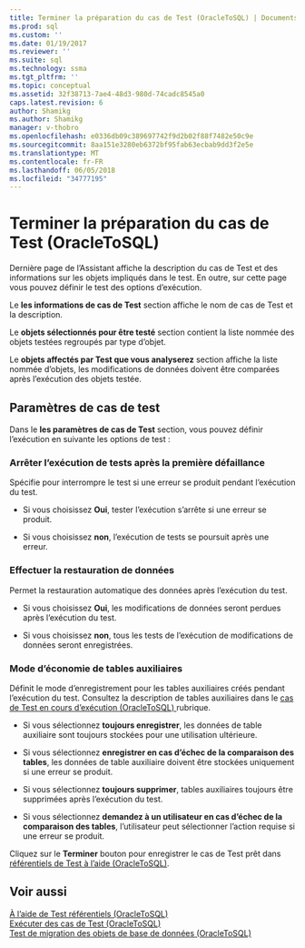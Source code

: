 ```yaml
---
title: Terminer la préparation du cas de Test (OracleToSQL) | Documents Microsoft
ms.prod: sql
ms.custom: ''
ms.date: 01/19/2017
ms.reviewer: ''
ms.suite: sql
ms.technology: ssma
ms.tgt_pltfrm: ''
ms.topic: conceptual
ms.assetid: 32f38713-7ae4-48d3-980d-74cadc8545a0
caps.latest.revision: 6
author: Shamikg
ms.author: Shamikg
manager: v-thobro
ms.openlocfilehash: e0336db09c389697742f9d2b02f88f7482e50c9e
ms.sourcegitcommit: 8aa151e3280eb6372bf95fab63ecbab9dd3f2e5e
ms.translationtype: MT
ms.contentlocale: fr-FR
ms.lasthandoff: 06/05/2018
ms.locfileid: "34777195"
---
```

# <a name="finishing-test-case-preparation-oracletosql"></a>Terminer la préparation du cas de Test (OracleToSQL)
Dernière page de l’Assistant affiche la description du cas de Test et des informations sur les objets impliqués dans le test. En outre, sur cette page vous pouvez définir le test des options d’exécution.  
  
Le **les informations de cas de Test** section affiche le nom de cas de Test et la description.  
  
Le **objets sélectionnés pour être testé** section contient la liste nommée des objets testées regroupés par type d’objet.  
  
Le **objets affectés par Test que vous analyserez** section affiche la liste nommée d’objets, les modifications de données doivent être comparées après l’exécution des objets testée.  
  
## <a name="test-case-settings"></a>Paramètres de cas de test  
Dans le **les paramètres de cas de Test** section, vous pouvez définir l’exécution en suivante les options de test :  
  
### <a name="stop-test-execution-after-first-failure"></a>Arrêter l’exécution de tests après la première défaillance  
Spécifie pour interrompre le test si une erreur se produit pendant l’exécution du test.  
  
-   Si vous choisissez **Oui**, tester l’exécution s’arrête si une erreur se produit.  
  
-   Si vous choisissez **non**, l’exécution de tests se poursuit après une erreur.  
  
### <a name="perform-data-rollback"></a>Effectuer la restauration de données  
Permet la restauration automatique des données après l’exécution du test.  
  
-   Si vous choisissez **Oui**, les modifications de données seront perdues après l’exécution du test.  
  
-   Si vous choisissez **non**, tous les tests de l’exécution de modifications de données seront enregistrées.  
  
### <a name="auxiliary-tables-saving-mode"></a>Mode d’économie de tables auxiliaires  
Définit le mode d’enregistrement pour les tables auxiliaires créés pendant l’exécution du test. Consultez la description de tables auxiliaires dans le [cas de Test en cours d’exécution &#40;OracleToSQL&#41; ](../../ssma/oracle/running-test-cases-oracletosql.md) rubrique.  
  
-   Si vous sélectionnez **toujours enregistrer**, les données de table auxiliaire sont toujours stockées pour une utilisation ultérieure.  
  
-   Si vous sélectionnez **enregistrer en cas d’échec de la comparaison des tables**, les données de table auxiliaire doivent être stockées uniquement si une erreur se produit.  
  
-   Si vous sélectionnez **toujours supprimer**, tables auxiliaires toujours être supprimées après l’exécution du test.  
  
-   Si vous sélectionnez **demandez à un utilisateur en cas d’échec de la comparaison des tables**, l’utilisateur peut sélectionner l’action requise si une erreur se produit.  
  
Cliquez sur le **Terminer** bouton pour enregistrer le cas de Test prêt dans [référentiels de Test à l’aide (OracleToSQL)](http://msdn.microsoft.com/en-us/f941cce4-d3e3-4aeb-a88a-4f101a97a9f4).  
  
## <a name="see-also"></a>Voir aussi  
[À l’aide de Test référentiels &#40;OracleToSQL&#41;](../../ssma/oracle/using-test-repositories-oracletosql.md)  
[Exécuter des cas de Test &#40;OracleToSQL&#41;](../../ssma/oracle/running-test-cases-oracletosql.md)  
[Test de migration des objets de base de données &#40;OracleToSQL&#41;](../../ssma/oracle/testing-migrated-database-objects-oracletosql.md)  
  

